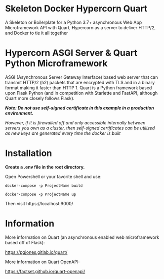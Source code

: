 # Skeleton Docker Hypercorn Quart

A Skeleton or Boilerplate for a Python 3.7+ asynchronous Web App Microframework API with Quart, Hypercorn as a server to deliver HTTP/2, and Docker to tie it all together

# Hypercorn ASGI Server & Quart Python Microframework

ASGI (Asynchronous Server Gateway Interface) based web server that can transmit HTTP/2 (h2) packets that are encrypted with TLS and in a binary format making it faster than HTTP 1. Quart is a Python framework based upon Flask Python (and in competition with Starlette and FastAPI, although Quart more closely follows Flask).

***Note: Do not use self-signed certificate in this example in a production environment.***

*However, if it is firewalled off and only accessible internally between servers you own as a cluster, then self-signed certificates can be utilized as new keys are generated every time the docker is built*

# Installation

**Create a .env file in the root directory.**

Open Powershell or your favorite shell and use:

`docker-compose -p ProjectName build`

`docker-compose -p ProjectName up`

Then visit https://localhost:9000/

# Information

More information on Quart (an asynchronous enabled web microframework based off of Flask):

https://pgjones.gitlab.io/quart/

More information on Quart OpenAPI:

https://factset.github.io/quart-openapi/


